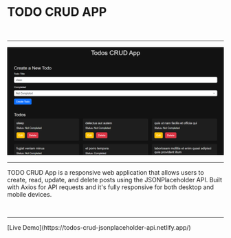 <h1>TODO CRUD APP </h1>
<br>
<hr>
<img src="./todos.png" alt="">
<br>
<hr>
<p>TODO CRUD App is a responsive web application that allows users to create, read, update, and delete posts using the JSONPlaceholder API. Built with Axios for API requests and it's fully responsive for both desktop and mobile devices.</p>
<br>
<hr>
<p>[Live Demo](https://todos-crud-jsonplaceholder-api.netlify.app/)</p>
